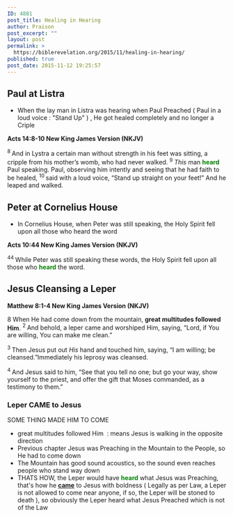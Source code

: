 ```yaml
---
ID: 4881
post_title: Healing in Hearing
author: Praison
post_excerpt: ""
layout: post
permalink: >
  https://biblerevelation.org/2015/11/healing-in-hearing/
published: true
post_date: 2015-11-12 19:25:57
---
```

<h2><strong>Paul at Listra</strong></h2>
<ul>
	<li>When the lay man in Listra was hearing when Paul Preached ( Paul in a loud voice : "Stand Up" ) , He got healed completely and no longer a Criple</li>
</ul>
<strong><span class="passage-display-bcv">Acts 14:8-10
</span><span class="passage-display-version">New King James Version (NKJV)</span></strong>

<span class="text Acts-14-8"><sup class="versenum">8 </sup>And in Lystra a certain man without strength in his feet was sitting, a cripple from his mother’s womb, who had never walked. </span><span id="en-NKJV-27424" class="text Acts-14-9"><sup class="versenum">9 </sup><i>This</i> man <span style="color: #008000;"><strong>heard</strong> </span>Paul speaking. Paul, observing him intently and seeing that he had faith to be healed, </span><span id="en-NKJV-27425" class="text Acts-14-10"><sup class="versenum">10 </sup>said with a loud voice, “Stand up straight on your feet!” And he leaped and walked.</span>
<h2><strong>Peter at Cornelius House</strong></h2>
<ul>
	<li>In Cornelius House, when Peter was still speaking, the Holy Spirit fell upon all those who heard the word</li>
</ul>
<strong><span class="passage-display-bcv">Acts 10:44
</span><span class="passage-display-version">New King James Version (NKJV)</span></strong>

<span class="text Acts-10-44"><sup class="versenum">44 </sup>While Peter was still speaking these words, the Holy Spirit fell upon all those who <span style="color: #008000;"><strong>heard</strong> </span>the word.</span>
<h2><strong>Jesus Cleansing a Leper</strong></h2>
<p class="passage-display"><strong><span class="passage-display-bcv">Matthew 8:1-4
</span><span class="passage-display-version">New King James Version (NKJV)</span></strong></p>
<p class="chapter-1"><span class="text Matt-8-1"><span class="chapternum">8 </span>When He had come down from the mountain, <strong>great multitudes followed Him</strong>. </span><span id="en-NKJV-23348" class="text Matt-8-2"><sup class="versenum">2 </sup>And behold, a leper came and worshiped Him, saying, “Lord, if You are willing, You can make me clean.”</span></p>
<span id="en-NKJV-23349" class="text Matt-8-3"><sup class="versenum">3 </sup>Then Jesus put out <i>His</i> hand and touched him, saying, <span class="woj">“I am willing; be cleansed.”</span>Immediately his leprosy was cleansed.</span>

<span id="en-NKJV-23350" class="text Matt-8-4"><sup class="versenum">4 </sup>And Jesus said to him, <span class="woj">“See that you tell no one; but go your way, show yourself to the priest, and offer the gift that Moses commanded, as a testimony to them.”</span></span>
<h3><strong>Leper CAME to Jesus</strong></h3>
SOME THING MADE HIM TO COME
<ul>
	<li>great multitudes followed Him  : means Jesus is walking in the opposite direction</li>
	<li>Previous chapter Jesus was Preaching in the Mountain to the People, so He had to come down</li>
	<li>The Mountain has good sound acoustics, so the sound even reaches people who stand way down</li>
	<li>THATS HOW, the Leper would have <span style="color: #008000;"><strong>heard</strong></span> what Jesus was Preaching, that's how he <span style="text-decoration: underline;"><strong>came</strong></span> to Jesus with boldness ( Legally as per Law, a Leper is not allowed to come near anyone, if so, the Leper will be stoned to death ), so obviously the Leper heard what Jesus Preached which is not of the Law</li>
</ul>